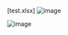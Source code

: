 
[test.xlsx]
![image](https://github.com/user-attachments/assets/9d460221-15e4-422f-9ca9-19720a88d39f)

![image](https://github.com/user-attachments/assets/ae578981-d573-48b3-b63f-4c7c1ac4aafa)
